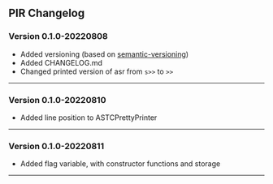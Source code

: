 ## PIR Changelog

### Version 0.1.0-20220808

- Added versioning (based on [semantic-versioning](https://semver.org/))
- Added CHANGELOG.md
- Changed printed version of asr from <code>s>></code> to <code>>></code>

---

### Version 0.1.0-20220810

- Added line position to ASTCPrettyPrinter

---

### Version 0.1.0-20220811

- Added flag variable, with constructor functions and storage

---
